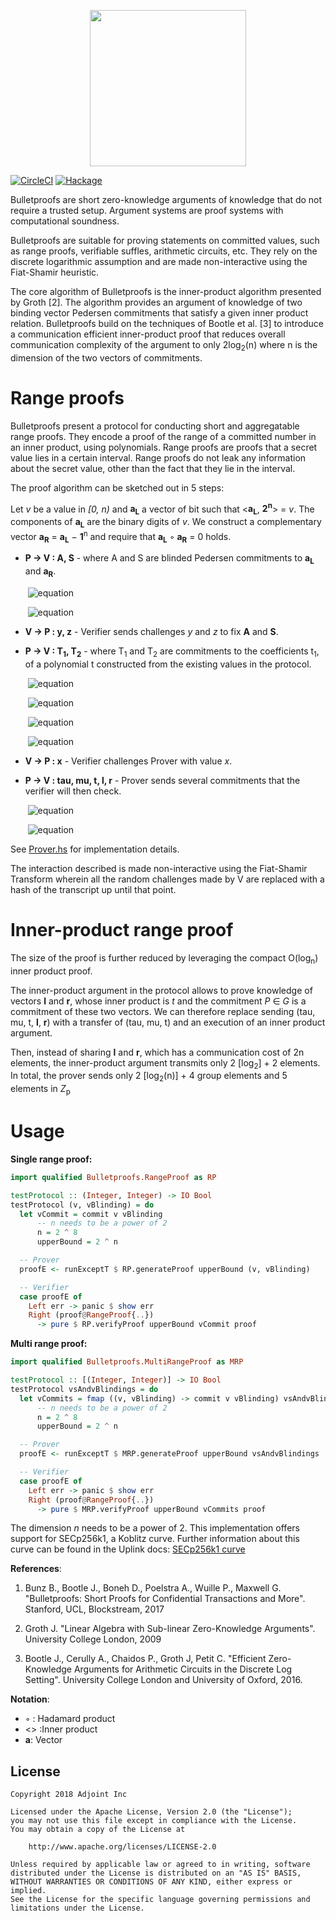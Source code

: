 <p align="center">
  <a href="http://www.adjoint.io"><img src="https://www.adjoint.io/assets/img/adjoint-logo@2x.png" width="250"/></a>
</p>

[![CircleCI](http://circleci.com/gh/adjoint-io/bulletproofs.svg?style=shield)](https://circleci.com/gh/adjoint-io/bulletproofs)
[![Hackage](https://img.shields.io/hackage/v/bulletproofs.svg)](http://hackage.haskell.org/package/bulletproofs)

Bulletproofs are short zero-knowledge arguments of knowledge that do not require a trusted setup.
Argument systems are proof systems with computational soundness.

Bulletproofs are suitable for proving statements on committed values, such as range proofs, verifiable suffles, arithmetic circuits, etc.
They rely on the discrete logarithmic assumption and are made non-interactive using
the Fiat-Shamir heuristic.

The core algorithm of Bulletproofs is the inner-product algorithm presented by Groth [2].
The algorithm provides an argument of knowledge of two binding vector Pedersen commitments that satisfy a given inner product relation.
Bulletproofs build on the techniques of Bootle et al. [3] to introduce a communication efficient inner-product proof that reduces
overall communication complexity of the argument to only 2log<sub>2</sub>(n) where n is the dimension
of the two vectors of commitments.


Range proofs
============

Bulletproofs present a protocol for conducting short and aggregatable range proofs.
They encode a proof of the range of a committed number in an inner product, using polynomials.
Range proofs are proofs that a secret value lies in a certain interval.
Range proofs do not leak any information about the secret value, other
than the fact that they lie in the interval.

The proof algorithm can be sketched out in 5 steps:

Let _v_ be a value in _[0, n)_ and **a<sub>L</sub>** a vector of bit such that <**a<sub>L</sub>**, **2<sup>n</sup>**> = _v_.
The components of **a<sub>L</sub>** are the binary digits of _v_.
We construct a complementary vector **a<sub>R</sub>** = **a<sub>L</sub>** − **1**<sup>n</sup>
and require that **a<sub>L</sub>** ◦ **a<sub>R</sub>** = 0 holds.

- **P -> V : A, S** - where A and S are blinded Pedersen commitments to **a<sub>L</sub>** and **a<sub>R</sub>**.

&nbsp;&nbsp;&nbsp;&nbsp;&nbsp;&nbsp; ![equation](https://latex.codecogs.com/gif.latex?\\&space;$&space;A&space;=&space;h&space;\cdot&space;\alpha&space;&plus;&space;\textbf{g}&space;\cdot&space;\textbf{a}_L&space;&plus;&space;\textbf{h}&space;\cdot&space;\textbf{a}_R&space;\in&space;\mathcal{G}&space;$)

&nbsp;&nbsp;&nbsp;&nbsp;&nbsp;&nbsp; ![equation](https://latex.codecogs.com/gif.latex?\\&space;$&space;S&space;=&space;h&space;\cdot&space;\rho&space;&plus;&space;\textbf{g}&space;\cdot&space;\textbf{s}_L&space;&plus;&space;\textbf{h}&space;\cdot&space;\textbf{s}_R&space;\in&space;\mathcal{G}&space;$)

- **V -> P : y, z** - Verifier sends challenges _y_ and _z_ to fix **A** and **S**.

- **P -> V : T<sub>1</sub>, T<sub>2</sub>** - where T<sub>1</sub> and T<sub>2</sub> are commitments to
the coefficients t<sub>1</sub>, of a polynomial t constructed from the existing values in the protocol.

&nbsp;&nbsp;&nbsp;&nbsp;&nbsp;&nbsp; ![equation](https://latex.codecogs.com/gif.latex?\\&space;$&space;\textbf{l}&space;=&space;l(x)&space;=&space;\textbf{a}_L&space;-&space;z&space;\cdot&space;\textbf{1}^n&space;&plus;&space;\textbf{s}_L&space;\cdot&space;x&space;\in&space;\mathbb{Z}^n_p$)

&nbsp;&nbsp;&nbsp;&nbsp;&nbsp;&nbsp; ![equation](https://latex.codecogs.com/gif.latex?\\&space;$&space;\textbf{r}&space;=&space;r(x)&space;=&space;\textbf{y}^n&space;\circ&space;(\textbf{a}_R&space;&plus;&space;z&space;\cdot&space;\textbf{1}^n&space;&plus;&space;\textbf{s}_R&space;\cdot&space;x&space;)&space;&plus;&space;z^2&space;\cdot&space;\textbf{2}^n&space;\in&space;\mathbb{Z}^n_p&space;$)

&nbsp;&nbsp;&nbsp;&nbsp;&nbsp;&nbsp; ![equation](https://latex.codecogs.com/gif.latex?\\&space;$&space;t&space;=&space;\langle&space;\textbf{l},&space;\textbf{r}&space;\rangle&space;\in&space;\mathbb{Z}_p$)

&nbsp;&nbsp;&nbsp;&nbsp;&nbsp;&nbsp; ![equation](https://latex.codecogs.com/gif.latex?\\&space;$T_i&space;=&space;g&space;\cdot&space;t_i&space;&plus;&space;h&space;\cdot&space;\tau_i&space;\in&space;\mathcal{G},&space;\hspace{3em}&space;i&space;=&space;\{1,&space;2\}&space;$)

- **V -> P : x** - Verifier challenges Prover with value _x_.

- **P -> V : tau, mu, t, l, r** - Prover sends several commitments that the verifier will then check.

&nbsp;&nbsp;&nbsp;&nbsp;&nbsp;&nbsp; ![equation](https://latex.codecogs.com/gif.latex?\\&space;$&space;\tau_x&space;=&space;\tau_2&space;\cdot&space;x^2&space;&plus;&space;\tau_1&space;\cdot&space;x&space;&plus;&space;z^2&space;\cdot&space;\gamma&space;\in&space;\mathbb{Z}_p&space;$)

&nbsp;&nbsp;&nbsp;&nbsp;&nbsp;&nbsp; ![equation](https://latex.codecogs.com/gif.latex?\\&space;$&space;\mu&space;=&space;\alpha&space;&plus;&space;\rho&space;\cdot&space;x&space;\in&space;\mathbb{Z}_p&space;$)

See [Prover.hs](https://github.com/adjoint-io/bulletproofs/blob/master/Bulletproofs/RangeProof/Prover.hs "Prover.hs") for implementation details.

The interaction described is made non-interactive using the Fiat-Shamir Transform wherein all the random
challenges made by V are replaced with a hash of the transcript up until that point.

Inner-product range proof
=========================

The size of the proof is further reduced by leveraging the compact O(log<sub>n</sub>) inner product proof.

The inner-product argument in the protocol allows to prove knowledge of vectors **l** and **r**, whose inner product is _t_ and
the commitment _P_ ∈  _G_ is a commitment of these two vectors. We can therefore replace sending
(tau, mu, t, **l**, **r**) with a transfer of (tau, mu, t) and an execution of an inner product argument.

Then, instead of sharing **l** and **r**, which has a communication cost of 2n elements, the inner-product
argument transmits only 2 [log<sub>2</sub>] + 2 elements. In total, the prover sends only 2 [log<sub>2</sub>(n)] + 4
group elements and 5 elements in _Z_<sub>p</sub>

Usage
=====

**Single range proof:**

```haskell
import qualified Bulletproofs.RangeProof as RP

testProtocol :: (Integer, Integer) -> IO Bool
testProtocol (v, vBlinding) = do
  let vCommit = commit v vBlinding
      -- n needs to be a power of 2
      n = 2 ^ 8
      upperBound = 2 ^ n

  -- Prover
  proofE <- runExceptT $ RP.generateProof upperBound (v, vBlinding)

  -- Verifier
  case proofE of
    Left err -> panic $ show err
    Right (proof@RangeProof{..})
      -> pure $ RP.verifyProof upperBound vCommit proof
```

**Multi range proof:**

```haskell
import qualified Bulletproofs.MultiRangeProof as MRP

testProtocol :: [(Integer, Integer)] -> IO Bool
testProtocol vsAndvBlindings = do
  let vCommits = fmap ((v, vBlinding) -> commit v vBlinding) vsAndvBlindings
      -- n needs to be a power of 2
      n = 2 ^ 8
      upperBound = 2 ^ n

  -- Prover
  proofE <- runExceptT $ MRP.generateProof upperBound vsAndvBlindings

  -- Verifier
  case proofE of
    Left err -> panic $ show err
    Right (proof@RangeProof{..})
      -> pure $ MRP.verifyProof upperBound vCommits proof
```


The dimension _n_ needs to be a power of 2.
This implementation offers support for SECp256k1, a Koblitz curve.
Further information about this curve can be found in the Uplink docs:
[SECp256k1 curve](https://www.adjoint.io/docs/cryptography.html#id1 "SECp256k1 curve")


**References**:

1.  Bunz B., Bootle J., Boneh D., Poelstra A., Wuille P., Maxwell G.
    "Bulletproofs: Short Proofs for Confidential Transactions and More". Stanford, UCL, Blockstream, 2017

2. Groth J. "Linear Algebra with Sub-linear Zero-Knowledge Arguments". University College London, 2009

3. Bootle J., Cerully A., Chaidos P., Groth J, Petit C. "Efficient Zero-Knowledge Arguments for
Arithmetic Circuits in the Discrete Log Setting". University College London and University of Oxford, 2016.

**Notation**:

- ◦ : Hadamard product
- <> :Inner product
- **a**: Vector


License
-------

```
Copyright 2018 Adjoint Inc

Licensed under the Apache License, Version 2.0 (the "License");
you may not use this file except in compliance with the License.
You may obtain a copy of the License at

    http://www.apache.org/licenses/LICENSE-2.0

Unless required by applicable law or agreed to in writing, software
distributed under the License is distributed on an "AS IS" BASIS,
WITHOUT WARRANTIES OR CONDITIONS OF ANY KIND, either express or implied.
See the License for the specific language governing permissions and
limitations under the License.
```
